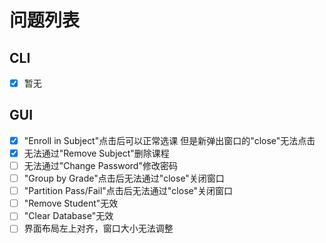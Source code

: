# 问题列表

## CLI

- [x] 暂无

## GUI

- [x] "Enroll in Subject"点击后可以正常选课 但是新弹出窗口的"close"无法点击
- [x] 无法通过"Remove Subject"删除课程
- [ ] 无法通过"Change Password"修改密码
- [ ] "Group by Grade"点击后无法通过"close"关闭窗口
- [ ] "Partition Pass/Fail"点击后无法通过"close"关闭窗口
- [ ] "Remove Student"无效
- [ ] "Clear Database"无效
- [ ] 界面布局左上对齐，窗口大小无法调整